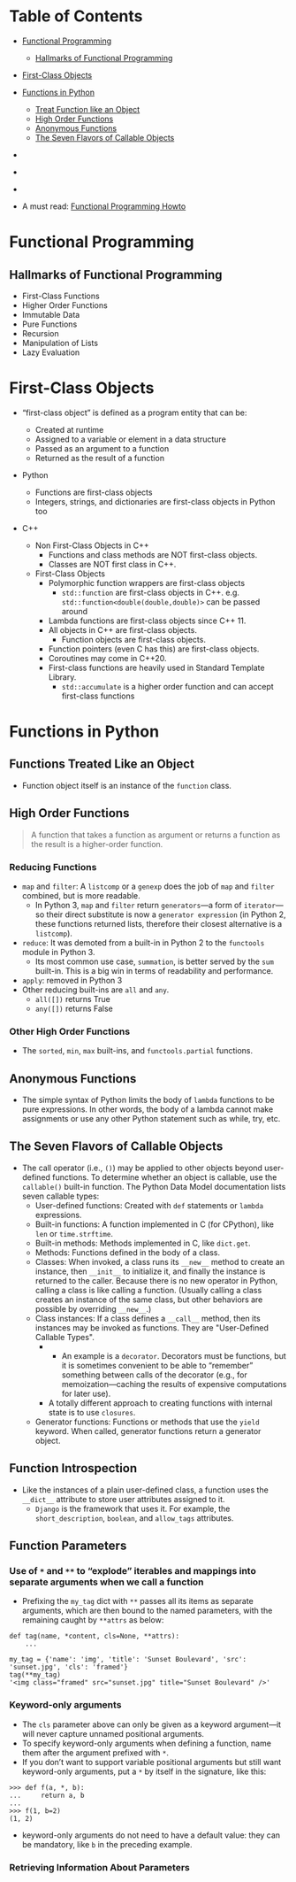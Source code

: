 # Table of Contents
* [Functional Programming](#functional-programming)
  * [Hallmarks of Functional Programming](#hallmarks-of-functional-programming)
* [First-Class Objects](#first-class-objects)
* [Functions in Python](#functions-in-python)
  * [Treat Function like an Object](#treat-function-like-an-object)
  * [High Order Functions](#high-order-functions)
  * [Anonymous Functions](#anonymous-functions)
  * [The Seven Flavors of Callable Objects](#the-seven-flavors-of-callable-objects)
* [](#)
* [](#)
* [](#)


* A must read: [Functional Programming Howto](https://docs.python.org/3/howto/functional.html)

# Functional Programming

## Hallmarks of Functional Programming

* First-Class Functions
* Higher Order Functions
* Immutable Data
* Pure Functions
* Recursion
* Manipulation of Lists
* Lazy Evaluation

# First-Class Objects

* “first-class object” is defined as a program entity that can be:
  * Created at runtime
  * Assigned to a variable or element in a data structure
  * Passed as an argument to a function
  * Returned as the result of a function

* Python 
  * Functions are first-class objects
  * Integers, strings, and dictionaries are first-class objects in Python too

* C++
  * Non First-Class Objects in C++
    * Functions and class methods are NOT first-class objects.
    * Classes are NOT first class in C++.
  * First-Class Objects
    * Polymorphic function wrappers are first-class objects
      * `std::function` are first-class objects in C++. e.g. `std::function<double(double,double)>` can be passed around
    * Lambda functions are first-class objects since C++ 11.
    * All objects in C++ are first-class objects.
      * Function objects are first-class objects.
    * Function pointers (even C has this) are first-class objects.
    * Coroutines may come in C++20.
    * First-class functions are heavily used in Standard Template Library.
      * `std::accumulate` is a higher order function and can accept first-class functions

# Functions in Python

## Functions Treated Like an Object
* Function object itself is an instance of the `function` class.

## High Order Functions
> A function that takes a function as argument or returns a function as the result is a higher-order function.

### Reducing Functions
* `map` and `filter`: A `listcomp` or a `genexp` does the job of `map` and `filter` combined, but is more readable.
  * In Python 3, `map` and `filter` return `generators`—a form of `iterator`—so their direct substitute is now a `generator expression` (in Python 2, these functions returned lists, therefore their closest alternative is a `listcomp`).
* `reduce`: It was demoted from a built-in in Python 2 to the `functools` module in Python 3.
  * Its most common use case, `summation`, is better served by the `sum` built-in. This is a big win in terms of readability and performance.
* `apply`: removed in Python 3  
* Other reducing built-ins are `all` and `any`.
  * `all([])` returns True
  * `any([])` returns False

### Other High Order Functions
* The `sorted`, `min`, `max` built-ins, and `functools.partial` functions.

## Anonymous Functions
* The simple syntax of Python limits the body of `lambda` functions to be pure expressions. In other words, the body of a lambda cannot make assignments or use any other Python statement such as while, try, etc.

## The Seven Flavors of Callable Objects

* The call operator (i.e., `()`) may be applied to other objects beyond user-defined functions. To determine whether an object is callable, use the `callable()` built-in function. The Python Data Model documentation lists seven callable types:
  * User-defined functions: Created with `def` statements or `lambda` expressions.
  * Built-in functions: A function implemented in C (for CPython), like `len` or `time.strftime`.
  * Built-in methods: Methods implemented in C, like `dict.get`.
  * Methods: Functions defined in the body of a class.
  * Classes: When invoked, a class runs its `__new__` method to create an instance, then `__init__` to initialize it, and finally the instance is returned to the caller. Because there is no new operator in Python, calling a class is like calling a function. (Usually calling a class creates an instance of the same class, but other behaviors are possible by overriding `__new__`.)
  * Class instances: If a class defines a `__call__` method, then its instances may be invoked as functions. They are "User-Defined Callable Types".
    * * An example is a `decorator`. Decorators must be functions, but it is sometimes convenient to be able to “remember” something between calls of the decorator (e.g., for memoization—caching the results of expensive computations for later use).
    * A totally different approach to creating functions with internal state is to use `closures`.
  * Generator functions: Functions or methods that use the `yield` keyword. When called, generator functions return a generator object.

## Function Introspection
* Like the instances of a plain user-defined class, a function uses the `__dict__` attribute to store user attributes assigned to it.
  * `Django` is the framework that uses it. For example, the `short_description`, `boolean`, and `allow_tags` attributes.

## Function Parameters
### Use of `*` and `**` to “explode” iterables and mappings into separate arguments when we call a function
* Prefixing the `my_tag` dict with `**` passes all its items as separate arguments, which are then bound to the named parameters, with the remaining caught by `**attrs` as below:
```
def tag(name, *content, cls=None, **attrs):
    ...
    
my_tag = {'name': 'img', 'title': 'Sunset Boulevard', 'src': 'sunset.jpg', 'cls': 'framed'}
tag(**my_tag) 
'<img class="framed" src="sunset.jpg" title="Sunset Boulevard" />'    
```

### Keyword-only arguments
* The `cls` parameter above can only be given as a keyword argument—it will never capture unnamed positional arguments. 
* To specify keyword-only arguments when defining a function, name them after the argument prefixed with `*`. 
* If you don’t want to support variable positional arguments but still want keyword-only arguments, put a `*` by itself in the signature, like this:
```
>>> def f(a, *, b):
...     return a, b
...
>>> f(1, b=2)
(1, 2)
```
* keyword-only arguments do not need to have a default value: they can be mandatory, like `b` in the preceding example.

### Retrieving Information About Parameters







  
